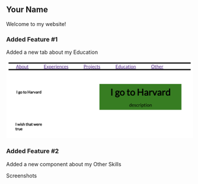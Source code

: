 ## Your Name

Welcome to my website!

### Added Feature #1

Added a new tab about my Education

![Image](/src/assets/edu_screen.png)

### Added Feature #2

Added a new component about my Other Skills

Screenshots
